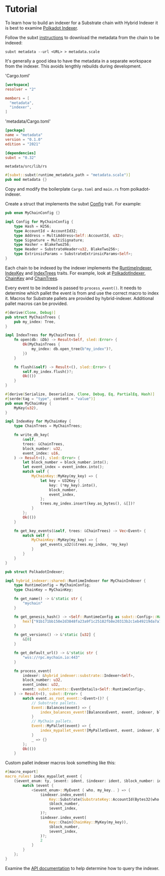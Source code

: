 # Tutorial

To learn how to build an indexer for a Substrate chain with Hybrid Indexer it is best to examine [Polkadot Indexer](https://github.com/hybrid-explorer/polkadot-indexer/).

Follow the subxt [instructions](https://github.com/paritytech/subxt#downloading-metadata-from-a-substrate-node) to download the metadata from the chain to be indexed:

```
subxt metadata --url <URL> > metadata.scale
```

It's generally a good idea to have the metadata in a separate workspace from the indexer. This avoids lengthly rebuilds during development.

'Cargo.toml'
```toml
[workspace]
resolver = "2"

members = [
  "metadata",
  "indexer",
]
```

'metadata/Cargo.toml'
```toml
[package]
name = "metadata"
version = "0.1.0"
edition = "2021"

[dependencies]
subxt = "0.32"
```

`metadata/src/lib/rs`
```rust
#[subxt::subxt(runtime_metadata_path = "metadata.scale")]
pub mod metadata {}
```

Copy and modify the boilerplate `Cargo.toml` and `main.rs` from polkadot-indexer.

Create a struct that implements the subxt [Config](https://docs.rs/subxt/latest/subxt/config/trait.Config.html) trait. For example:

```rust
pub enum MyChainConfig {}

impl Config for MyChainConfig {
    type Hash = H256;
    type AccountId = AccountId32;
    type Address = MultiAddress<Self::AccountId, u32>;
    type Signature = MultiSignature;
    type Hasher = BlakeTwo256;
    type Header = SubstrateHeader<u32, BlakeTwo256>;
    type ExtrinsicParams = SubstrateExtrinsicParams<Self>;
}
```

Each chain to be indexed by the indexer implements the [RuntimeIndexer](https://docs.rs/hybrid-indexer/0.4.0/hybrid_indexer/shared/trait.RuntimeIndexer.html), [IndexKey](https://docs.rs/hybrid-indexer/0.4.0/hybrid_indexer/shared/trait.IndexKey.html) and [IndexTrees](https://docs.rs/hybrid-indexer/0.4.0/hybrid_indexer/shared/trait.IndexTrees.html) traits. For example, look at [PolkadotIndexer](https://github.com/hybrid-explorer/polkadot-indexer/blob/main/indexer/src/polkadot.rs#L46), [ChainKey](https://github.com/hybrid-explorer/polkadot-indexer/blob/main/indexer/src/main.rs#L62) and [ChainTrees](https://github.com/hybrid-explorer/polkadot-indexer/blob/54f5cdaf225e65cbcd0d5d962b68e92f5997b806/indexer/src/main.rs#L37).

Every event to be indexed is passed to `process_event()`. It needs to determine which pallet the event is from and use the correct macro to index it. Macros for Substrate pallets are provided by hybrid-indexer. Additional pallet macros can be provided.

```rust
#[derive(Clone, Debug)]
pub struct MyChainTrees {
    pub my_index: Tree,
}

impl IndexTrees for MyChainTrees {
    fn open(db: &Db) -> Result<Self, sled::Error> {
        Ok(MyChainTrees {
            my_index: db.open_tree(b"my_index")?,
        })
    }

    fn flush(&self) -> Result<(), sled::Error> {
        self.my_index.flush()?;
        Ok(())
    }
}
```

```rust
#[derive(Serialize, Deserialize, Clone, Debug, Eq, PartialEq, Hash)]
#[serde(tag = "type", content = "value")]
pub enum MyChainKey {
    MyKey(u32),
}

impl IndexKey for MyChainKey {
    type ChainTrees = MyChainTrees;

    fn write_db_key(
        &self,
        trees: &ChainTrees,
        block_number: u32,
        event_index: u16,
    ) -> Result<(), sled::Error> {
        let block_number = block_number.into();
        let event_index = event_index.into();
        match self {
            MyChainKey::MyKey(my_key) => {
                let key = U32Key {
                    key: (*my_key).into(),
                    block_number,
                    event_index,
                };
                trees.my_index.insert(key.as_bytes(), &[])?
            }
        };
        Ok(())
    }

    fn get_key_events(&self, trees: &ChainTrees) -> Vec<Event> {
        match self {
            MyChainKey::MyKey(my_key) => {
                get_events_u32(&trees.my_index, *my_key)
            }
        }
    }
}
```

```rust
pub struct PolkadotIndexer;

impl hybrid_indexer::shared::RuntimeIndexer for MyChainIndexer {
    type RuntimeConfig = MyChainConfig;
    type ChainKey = MyChainKey;

    fn get_name() -> &'static str {
        "mychain"
    }

    fn get_genesis_hash() -> <Self::RuntimeConfig as subxt::Config>::Hash {
        hex!["91b171bb158e2d3848fa23a9f1c25182fb8e20313b2c1eb49219da7a70ce90c3"].into()
    }

    fn get_versions() -> &'static [u32] {
        &[0]
    }

    fn get_default_url() -> &'static str {
        "wss://rpc.mychain.io:443"
    }

    fn process_event(
        indexer: &hybrid_indexer::substrate::Indexer<Self>,
        block_number: u32,
        event_index: u32,
        event: subxt::events::EventDetails<Self::RuntimeConfig>,
    ) -> Result<(), subxt::Error> {
        match event.as_root_event::<Event>()? {
            // Substrate pallets.
            Event::Balances(event) => {
                index_balances_event![BalancesEvent, event, indexer, block_number, event_index]
            }
            // MyChain pallets.
            Event::MyPallet(event) => {
                index_mypallet_event![MyPalletEvent, event, indexer, block_number, event_index]
            }
            _ => {}
        };
        Ok(())
    }
```

Custom pallet indexer macros look something like this:

```rust
#[macro_export]
macro_rules! index_mypallet_event {
    ($event_enum: ty, $event: ident, $indexer: ident, $block_number: ident, $event_index: ident) => {
        match $event {
            <$event_enum>::MyEvent { who, my_key.. } => {
                $indexer.index_event(
                    Key::Substrate(SubstrateKey::AccountId(Bytes32(who.0))),
                    $block_number,
                    $event_index,
                )?;
                $indexer.index_event(
                    Key::Chain(ChainKey::MyKey(my_key)),
                    $block_number,
                    $event_index,
                )?;
                2
            }
        }
    };
}
```

Examine the [API documentation](https://github.com/hybrid-explorer/hybrid-indexer/blob/main/doc/api.md) to help determine how to query the indexer.
